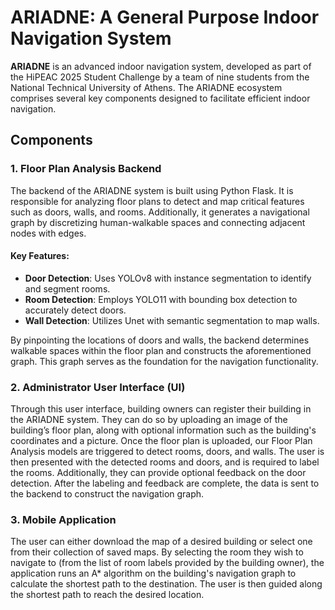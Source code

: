 # ARIADNE: A General Purpose Indoor Navigation System

**ARIADNE** is an advanced indoor navigation system, developed as part of the HiPEAC 2025 Student Challenge by a team of nine students from the National Technical University of Athens. The ARIADNE ecosystem comprises several key components designed to facilitate efficient indoor navigation.

## Components

### 1. Floor Plan Analysis Backend

The backend of the ARIADNE system is built using Python Flask. It is responsible for analyzing floor plans to detect and map critical features such as doors, walls, and rooms. Additionally, it generates a navigational graph by discretizing human-walkable spaces and connecting adjacent nodes with edges.

#### Key Features:
- **Door Detection**: Uses YOLOv8 with instance segmentation to identify and segment rooms.
- **Room Detection**: Employs YOLO11 with bounding box detection to accurately detect doors.
- **Wall Detection**: Utilizes Unet with semantic segmentation to map walls.

By pinpointing the locations of doors and walls, the backend determines walkable spaces within the floor plan and constructs the aforementioned graph. This graph serves as the foundation for the navigation functionality.

### 2. Administrator User Interface (UI)

Through this user interface, building owners can register their building in the ARIADNE system. They can do so by uploading an image of the building’s floor plan, along with optional information such as the building's coordinates and a picture. Once the floor plan is uploaded, our Floor Plan Analysis models are triggered to detect rooms, doors, and walls. The user is then presented with the detected rooms and doors, and is required to label the rooms. Additionally, they can provide optional feedback on the door detection. After the labeling and feedback are complete, the data is sent to the backend to construct the navigation graph.  

### 3. Mobile Application  

The user can either download the map of a desired building or select one from their collection of saved maps. By selecting the room they wish to navigate to (from the list of room labels provided by the building owner), the application runs an A* algorithm on the building's navigation graph to calculate the shortest path to the destination. The user is then guided along the shortest path to reach the desired location.  



